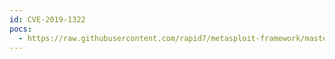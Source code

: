 ```yaml
---
id: CVE-2019-1322
pocs:
  - https://raw.githubusercontent.com/rapid7/metasploit-framework/master/modules/exploits/windows/local/comahawk.rb
---
```

